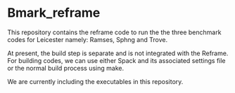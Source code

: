 # Bmark_reframe

This repository contains the reframe code to run the the three benchmark codes for Leicester namely: Ramses, Sphng and Trove.

At present, the build step is separate and is not integrated with the Reframe. For building codes, we can use either Spack and its associated settings file or the normal build process using make.

We are currently including the executables in this repository.
